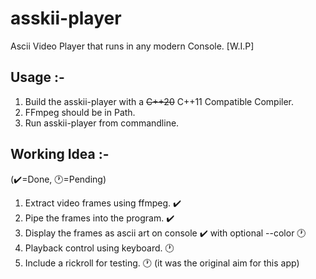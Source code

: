 # asskii-player

Ascii Video Player that runs in any modern Console. [W.I.P]

## Usage :-
1. Build the asskii-player with a <s>C++20</s> C++11 Compatible Compiler.
2. FFmpeg should be in Path.
3. Run asskii-player from commandline.

## Working Idea :-
(✔️=Done, 🕐=Pending)
1. Extract video frames using ffmpeg. ✔️
2. Pipe the frames into the program. ✔️
3. Display the frames as ascii art on console ✔️ with optional --color 🕐
4. Playback control using keyboard. 🕐
5. Include a rickroll for testing. 🕐 (it was the original aim for this app)
